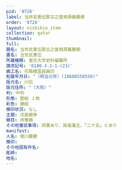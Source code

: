 ```yaml
---
pid: '0726'
label: 当世武勇伝那古之亜相源義勝卿
order: '0726'
layout: nishikie_item
collection: qatar
thumbnail: 
full: 
題名: 当世武勇伝那古之亜相源義勝卿
書名: 当世武勇伝
所蔵機関: 東京大学史料編纂所
請求記号: '0180-3-2-1-(23)'
画工名: 花陽楼国員画印
和暦年月日: "（明治元年）(18680550550)"
版元名: 川伝
版元住所: "（大阪）"
判: 中判
形態: 竪絵 １枚
彩色: 錦絵
検印状況: なし
主題: 戊辰戦争
細目: 肖像画
その他書誌事項: 詞書あり、尾張藩主、「二十五」とあり
manifest: 
人名: 徳川慶勝
検印: 
その他固有件名: 
彫師: 
地名: 
---
```

